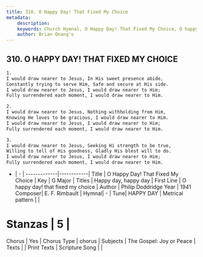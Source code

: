 ```yaml
---
title: 310. O Happy Day! That Fixed My Choice
metadata:
    description: 
    keywords: Church Hymnal, O Happy Day! That Fixed My Choice, O happy day! that fixed my choice, Happy day, happy day
    author: Brian Onang'o
---
```



## 310. O HAPPY DAY! THAT FIXED MY CHOICE

```txt
1.
I would draw nearer to Jesus, In His sweet presence abide,
Constantly trying to serve Him, Safe and secure at His side.
I would draw nearer to Jesus, I would draw nearer to Him;
Fully surrendered each moment, I would draw nearer to Him.

2.
I would draw nearer to Jesus, Nothing withholding from Him,
Knowing He loves to be gracious, I would draw nearer to Him.
I would draw nearer to Jesus, I would draw nearer to Him;
Fully surrendered each moment, I would draw nearer to Him.

3.
I would draw nearer to Jesus, Seeking Hi strength to be true,
Willing to tell of His goodness, Gladly His blest will to do.
I would draw nearer to Jesus, I would draw nearer to Him;
Fully surrendered each moment, I would draw nearer to Him.
```

- |   -  |
-------------|------------|
Title | O Happy Day! That Fixed My Choice |
Key | G Major |
Titles | Happy day, happy day |
First Line | O happy day! that fixed my choice |
Author | Philip Doddridge
Year | 1941
Composer| E. F. Rimbault |
Hymnal|  - |
Tune| HAPPY DAY |
Metrical pattern | |
# Stanzas | 5 |
Chorus | Yes |
Chorus Type | chorus |
Subjects | The Gospel: Joy or Peace |
Texts |  |
Print Texts | 
Scripture Song |  |
  
